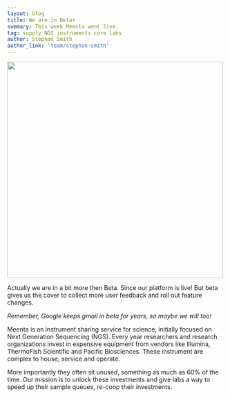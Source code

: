 ```yaml
---
layout: blog
title: We are in Beta+
summary: This week Meenta went live.
tag: supply NGS instruments core labs
author: Stephan Smith
author_link: 'team/stephan-smith'
---
```


<img width="500" src="https://cdn-images-1.medium.com/max/1600/1*P2TI1LkSAIYjdw_c9eQYeA.png">

Actually we are in a bit more then Beta. Since our platform is live! But beta gives us the cover to collect more user feedback and roll out feature changes.

*Remember, Google keeps gmail in beta for years, so maybe we will too!*

Meenta is an instrument sharing service for science, initially focused on Next Generation Sequencing (NGS). Every year researchers and research organizations invest in expensive equipment from vendors like Illumina, ThermoFish Scientific and Pacific Biosciences. These instrument are complex to house, service and operate.

More importantly they often sit unused, something as much as 60% of the time. Our mission is to unlock these investments and give labs a way to speed up their sample queues, re-coop their investments.
